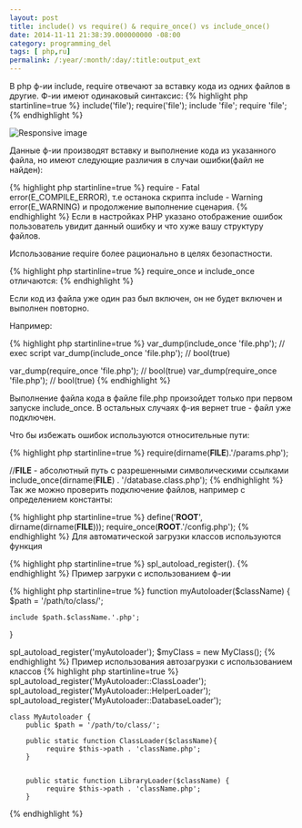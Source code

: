 ```yaml
---
layout: post
title: include() vs require() & require_once() vs include_once()
date: 2014-11-11 21:38:39.000000000 -08:00
category: programming_del
tags: [ php,ru]
permalink: /:year/:month/:day/:title:output_ext
---
```

В php ф-ии include, require отвечают за вставку кода из одних файлов в другие. Ф-ии имеют одинаковый синтаксис:
{% highlight php startinline=true %}
include('file');
require('file');
include 'file';
require 'file';
{% endhighlight %}

<img src="../../../../assets/img/posts/2014/11/include.png" class="img-fluid" alt="Responsive image">

Данные ф-ии производят вставку и выполнение кода из указанного файла, но имеют следующие различия в случаи ошибки(файл не найден):

{% highlight php startinline=true %}
require - Fatal error(E_COMPILE_ERROR), т.е останока скрипта
include - Warning error(E_WARNING) и продолжение выполнение сценария.
{% endhighlight %}
Если в настройках PHP указано отображение ошибок пользователь увидит данный ошибку и что хуже вашу структуру файлов.

Использование require более рационально в целях безопастности.

{% highlight php startinline=true %}
require_once и include_once отличаются:
{% endhighlight %}

Если код из файла уже один раз был включен, он не будет включен и выполнен повторно.

Например:

{% highlight php startinline=true %}
var_dump(include_once 'file.php'); // exec script
var_dump(include_once 'file.php'); // bool(true)

var_dump(require_once 'file.php'); // bool(true)
var_dump(require_once 'file.php'); // bool(true)
{% endhighlight %}

Выполнение файла кода в файле file.php произойдет только при первом запуске include_once. В остальных случаях ф-ия вернет true - файл уже подключен.

Что бы избежать ошибок используются относительные пути:

{% highlight php startinline=true %}
require(dirname(__FILE__).'/params.php');

//__FILE__ - абсолютный путь с разрешенными символическими ссылками
include_once(dirname(__FILE__) . '/database.class.php');
{% endhighlight %}
Так же можно проверить подключение файлов, например с определением константы:

{% highlight php startinline=true %}
define('__ROOT__', dirname(dirname(__FILE__))); 
require_once(__ROOT__.'/config.php'); 
{% endhighlight %}
Для автоматической загрузки классов используются функция

{% highlight php startinline=true %}
spl_autoload_register().
{% endhighlight %}
Пример загруки с использованием ф-ии

{% highlight php startinline=true %}
function myAutoloader($className) {
    $path = '/path/to/class/';

    include $path.$className.'.php';
}

spl_autoload_register('myAutoloader');
$myClass = new MyClass();
{% endhighlight %}
Пример использования автозагрузки с использованием классов
{% highlight php startinline=true %}
spl_autoload_register('MyAutoloader::ClassLoader');
spl_autoload_register('MyAutoloader::HelperLoader');
spl_autoload_register('MyAutoloader::DatabaseLoader');
	
	class MyAutoloader {
		public $path = '/path/to/class/';

	    public static function ClassLoader($className){
	         require $this->path . 'className.php';
	    }
	
	
	    public static function LibraryLoader($className) {
	         require $this->path . 'className.php';
	    }
{% endhighlight %}